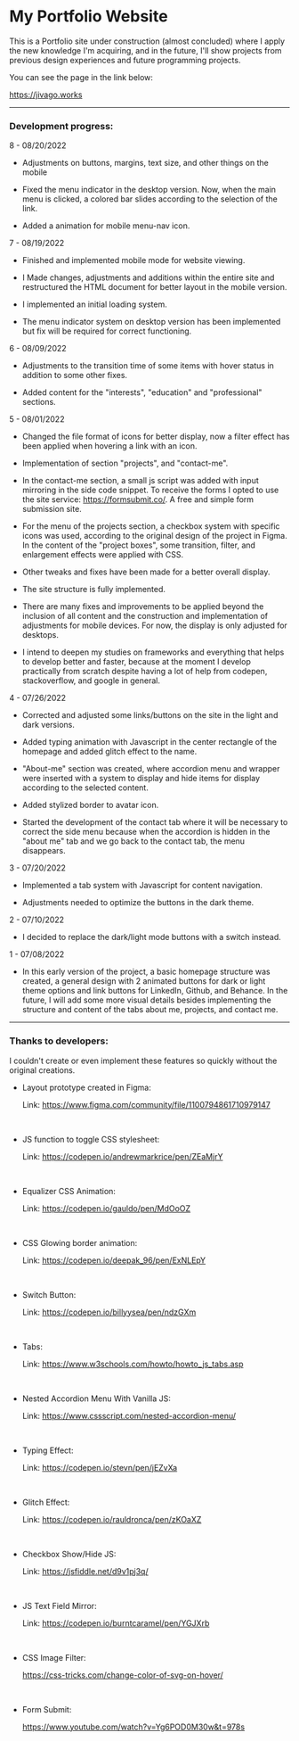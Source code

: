 # My Portfolio Website	

This is a Portfolio site under construction (almost concluded) where I apply the new knowledge I'm acquiring, and in the future, I'll show projects from previous design experiences and future programming projects.

You can see the page in the link below:

https://jivago.works



------

### Development progress:



8 - 08/20/2022

   * Adjustments on buttons, margins, text size, and other things on the mobile 

   * Fixed the menu indicator in the desktop version. Now, when the main menu is clicked, a colored bar slides according to the selection of the link.

   * Added a animation for mobile menu-nav icon.



7 - 08/19/2022

   * Finished and implemented mobile mode for website viewing.

   * I Made changes, adjustments and additions within the entire site and restructured the HTML document for better layout in the mobile version.

   * I implemented an initial loading system.

   * The menu indicator system on desktop version has been implemented but fix will be required for correct functioning.



6 - 08/09/2022

   * Adjustments to the transition time of some items with hover status in addition to some other fixes.

   * Added content for the "interests", "education" and "professional" sections.

   

5 - 08/01/2022

   * Changed the file format of icons for better display, now a filter effect has been applied when hovering a link with an icon.

   * Implementation of section "projects", and "contact-me".

   * In the contact-me section, a small js script was added with input mirroring in the side code snippet. To receive the forms I opted to use the site service: https://formsubmit.co/. A free and simple form submission site.

   * For the menu of the projects section, a checkbox system with specific icons was used, according to the original design of the project in Figma. In the content of the "project boxes", some transition, filter, and enlargement effects were applied with CSS.

   * Other tweaks and fixes have been made for a better overall display.
   * The site structure is fully implemented.
   * There are many fixes and improvements to be applied beyond the inclusion of all content and the construction and implementation of adjustments for mobile devices. For now, the display is only adjusted for desktops.

   * I intend to deepen my studies on frameworks and everything that helps to develop better and faster, because at the moment I develop practically from scratch despite having a lot of help from codepen, stackoverflow, and google in general.



4 - 07/26/2022 

   * Corrected and adjusted some links/buttons on the site in the light and dark versions.

   * Added typing animation with Javascript in the center rectangle of the homepage and added glitch effect to the name.

   * "About-me" section was created, where accordion menu and wrapper were inserted with a system to display and hide items for display according to the selected content.

   * Added stylized border to avatar icon. 

   * Started the development of the contact tab where it will be necessary to correct the side menu because when the accordion is hidden in the "about me" tab and we go back to the contact tab, the menu disappears.



3 - 07/20/2022

   * Implemented a tab system with Javascript for content navigation.

   * Adjustments needed to optimize the buttons in the dark theme.




2 - 07/10/2022
   * I decided to replace the dark/light mode buttons with a switch instead.



1 - 07/08/2022
   * In this early version of the project, a basic homepage structure was created, a general design with 2 animated buttons for dark or light theme options and link buttons for LinkedIn, Github, and Behance. In the future, I will add some more visual details besides implementing the structure and content of the tabs about me, projects, and contact me.



------

### Thanks to developers:

I couldn't create or even implement these features so quickly without the original creations.



* Layout prototype created in Figma:

  Link: https://www.figma.com/community/file/1100794861710979147

  <br>

* JS function to toggle CSS stylesheet:

  Link: https://codepen.io/andrewmarkrice/pen/ZEaMjrY

  <br>

* Equalizer CSS Animation:

  Link: https://codepen.io/gauldo/pen/MdOoOZ

  <br>

* CSS Glowing border animation:

  Link: https://codepen.io/deepak_96/pen/ExNLEpY

  <br>

* Switch Button:

  Link: https://codepen.io/billyysea/pen/ndzGXm

  <br>

* Tabs:

  Link: https://www.w3schools.com/howto/howto_js_tabs.asp

  <br>

* Nested Accordion Menu With Vanilla JS:

  Link: https://www.cssscript.com/nested-accordion-menu/

  <br>

* Typing Effect:

  Link: https://codepen.io/stevn/pen/jEZvXa

  <br>

* Glitch Effect:

  Link: https://codepen.io/rauldronca/pen/zKOaXZ

  <br>

* Checkbox Show/Hide JS:

  Link: https://jsfiddle.net/d9v1pj3q/

  <br>

* JS Text Field Mirror:

  Link: https://codepen.io/burntcaramel/pen/YGJXrb

  <br>

* CSS Image Filter:

  https://css-tricks.com/change-color-of-svg-on-hover/

  <br>

* Form Submit:

  https://www.youtube.com/watch?v=Yg6POD0M30w&t=978s
